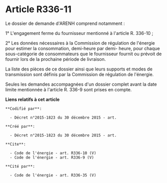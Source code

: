 # Article R336-11

Le dossier de demande d'ARENH comprend notamment :

1° L'engagement ferme du fournisseur mentionné à l'article R. 336-10 ; 

2° Les données nécessaires à la Commission de régulation de l'énergie pour estimer la consommation, demi-heure par demi-
heure, pour chaque sous-catégorie de consommateurs que le fournisseur fournit ou prévoit de fournir lors de la prochaine
période de livraison. 

La liste des pièces de ce dossier ainsi que leurs supports et modes de transmission sont définis par la Commission de
régulation de l'énergie. 

Seules les demandes accompagnées d'un dossier complet avant la date limite mentionnée à l'article R. 336-9 sont prises en
compte.

**Liens relatifs à cet article**

	**Codifié par**:

	  - Décret n°2015-1823 du 30 décembre 2015 - art.

	**Créé par**:

	  - Décret n°2015-1823 du 30 décembre 2015 - art.

	**Cite**:

	  - Code de l'énergie - art. R336-10 (V)
	  - Code de l'énergie - art. R336-9 (V)

	**Cité par**:

	  - Code de l'énergie - art. R336-35 (V)
